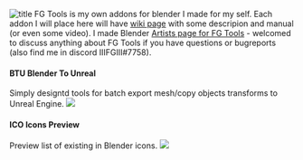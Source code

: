 ![title](https://i.imgur.com/Z3LPVmc.png)
FG Tools is my own addons for blender I made for my self.
Each addon I will place here will have [wiki page](https://github.com/IIIFGIII/FG_Tools/wiki) with some descripion and manual (or even some video).
I made Blender [Artists page for FG Tools](https://blenderartists.org/t/fg-tools/1303872) - welcomed to discuss anything about FG Tools if you have questions or bugreports (also find me in discord IIIFGIII#7758).


#### BTU Blender To Unreal
Simply designtd tools for batch export mesh/copy objects transforms to Unreal Engine.
![](https://i.imgur.com/U9bGtfX.gif)

#### ICO Icons Preview
Preview list of existing in Blender icons.
![](https://i.imgur.com/K4NpnJ9.gif)

